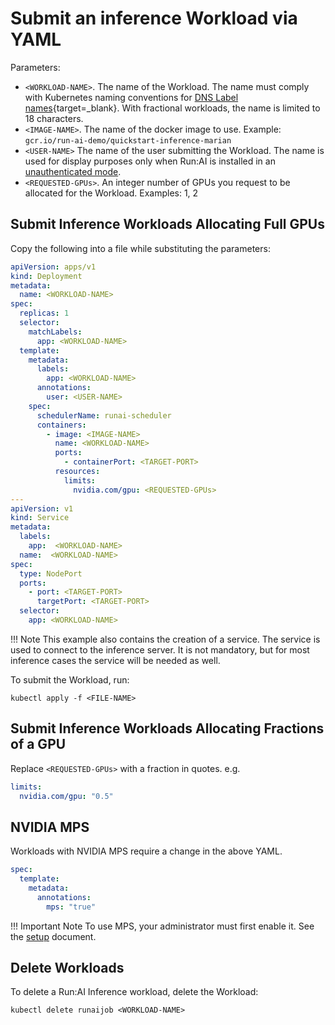 # Submit an inference Workload via YAML

Parameters:

* `<WORKLOAD-NAME>`. The name of the Workload. The name must comply with Kubernetes naming conventions for [DNS Label names](https://kubernetes.io/docs/concepts/overview/working-with-objects/names/#dns-label-names){target=_blank}. With fractional workloads, the name is limited to 18 characters. 
* `<IMAGE-NAME>`. The name of the docker image to use. Example: `gcr.io/run-ai-demo/quickstart-inference-marian`
* `<USER-NAME>` The name of the user submitting the Workload. The name is used for display purposes only when Run:AI is installed in an [unauthenticated mode](../../Administrator/Cluster-Setup/researcher-authentication.md).
* ``<REQUESTED-GPUs>``. An integer number of GPUs you request to be allocated for the Workload. Examples: 1, 2


##  Submit Inference Workloads Allocating Full GPUs

Copy the following into a file while substituting the parameters:

```yaml
apiVersion: apps/v1
kind: Deployment
metadata:
  name: <WORKLOAD-NAME>
spec:
  replicas: 1
  selector:
    matchLabels:
      app: <WORKLOAD-NAME>
  template:
    metadata:
      labels:
        app: <WORKLOAD-NAME>
      annotations:
        user: <USER-NAME>
    spec:
      schedulerName: runai-scheduler
      containers:
        - image: <IMAGE-NAME>
          name: <WORKLOAD-NAME>
          ports:
            - containerPort: <TARGET-PORT>
          resources:
            limits:
              nvidia.com/gpu: <REQUESTED-GPUs>
---
apiVersion: v1
kind: Service
metadata:
  labels:
    app:  <WORKLOAD-NAME>
  name:  <WORKLOAD-NAME>
spec:
  type: NodePort
  ports:
    - port: <TARGET-PORT>
      targetPort: <TARGET-PORT>
  selector:
    app: <WORKLOAD-NAME>
```

!!! Note
    This example also contains the creation of a service. The service is used to connect to the inference server. It is not mandatory, but for most inference cases the service will be needed as well.   

To submit the Workload, run:

```
kubectl apply -f <FILE-NAME>
```


##  Submit Inference Workloads Allocating Fractions of a GPU


Replace `<REQUESTED-GPUs>` with a fraction in quotes. e.g. 

``` yaml
limits:
  nvidia.com/gpu: "0.5"
```


## NVIDIA MPS

Workloads with NVIDIA MPS require a change in the above YAML. 

``` yaml
spec:
  template: 
    metadata:
      annotations:
        mps: "true"
``` 

!!! Important Note
    To use MPS, your administrator must first enable it. See the [setup](setup.md) document. 


## Delete Workloads

To delete a Run:AI Inference workload, delete the Workload:

```
kubectl delete runaijob <WORKLOAD-NAME>
```
